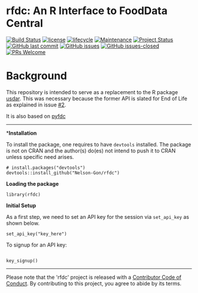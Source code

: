 # rfdc: An R Interface to FoodData Central

[![Build Status](https://travis-ci.org/Nelson-Gon/rfdc.png?branch=master)](https://travis-ci.org/Nelson-Gon/rfdc) [![license](https://img.shields.io/badge/license-GPL--3-blue.svg)](https://www.gnu.org/licenses/old-licenses/gpl-3.0.html) [![lifecycle](https://img.shields.io/badge/lifecycle-experimental-orange.svg)](https://www.tidyverse.org/lifecycle/#experimental)
[![Maintenance](https://img.shields.io/badge/Maintained%3F-yes-green.svg)](https://GitHub.com/Nelson-Gon/rfdc/graphs/commit-activity) 
[![Project Status](http://www.repostatus.org/badges/latest/active.svg)](http://www.repostatus.org/#active) 
 [![GitHub last commit](https://img.shields.io/github/last-commit/Nelson-Gon/rfdc.svg)](https://github.com/Nelson-Gon/rfdc/commits/master)
[![GitHub issues](https://img.shields.io/github/issues/Nelson-Gon/rfdc.svg)](https://GitHub.com/Nelson-Gon/rfdc/issues/)
[![GitHub issues-closed](https://img.shields.io/github/issues-closed/Nelson-Gon/rfdc.svg)](https://GitHub.com/Nelson-Gon/rfdc/issues?q=is%3Aissue+is%3Aclosed)
[![PRs Welcome](https://img.shields.io/badge/PRs-welcome-brightgreen.svg?style=flat-square)](http://makeapullrequest.com)

# Background

This repository is intended to serve as a replacement to the R package [usdar](https://github.com/Nelson-Gon/usdar). This was necessary because the former API is slated for End of Life as explained in issue [#2](https://github.com/Nelson-Gon/usdar/issues/2). 

It is also based on [pyfdc](https://github.com/Nelson-Gon/pyfdc)

---

***Installation**

To install the package, one requires to have `devtools` installed. The package is not on CRAN and the author(s) do(es) not intend to push it  to CRAN  unless specific need arises.

```
# install.packages("devtools")
devtools::install_github("Nelson-Gon/rfdc")

```

**Loading the package**

```
library(rfdc)

```


**Initial Setup**

As a first step, we need to set an API key for the session via `set_api_key` as shown below.

```
set_api_key("key_here")

```

To signup for an API key:

```

key_signup()

```

---


Please note that the 'rfdc' project is released with a
[Contributor Code of Conduct](CODE_OF_CONDUCT.md).
By contributing to this project, you agree to abide by its terms.

